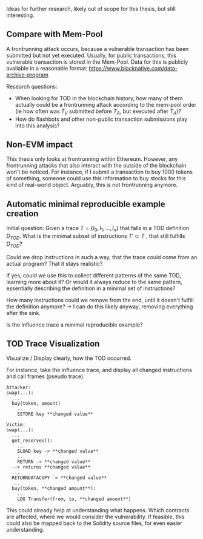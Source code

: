 Ideas for further research, likely out of scope for this thesis, but still interesting.

## Compare with Mem-Pool

A frontrunning attack occurs, because a vulnerable transaction has been submitted but not yet executed. Usually, for public transactions, this vulnerable transaction is stored in the Mem-Pool.
Data for this is publicly available in a reasonable format: https://www.blocknative.com/data-archive-program

Research questions:
- When looking for TOD in the blockchain history, how many of them actually could be a frontrunning attack according to the mem-pool order (ie how often was $T_V$ submitted before $T_A$, but executed after $T_A$)?
- How do flashbots and other non-public transaction submissions play into this analysis?


## Non-EVM impact

This thesis only looks at frontrunning within Ethereum. However, any frontrunning attacks that also interact with the outside of the blockchain won't be noticed. For instance, if I submit a transaction to buy 1000 tokens of something, someone could use this information to buy stocks for this kind of real-world object. Arguably, this is not frontrunning anymore.

## Automatic minimal reproducible example creation

Initial question:
Given a trace $T = \{I_0, I_1, \dots, I_n\}$ that falls in a TOD definition $D_{TOD}$. What is the minimal subset of instructions $T\prime \subset T$ , that still fulfills $D_{TOD}$?

Could we drop instructions in such a way, that the trace could come from an actual program? That it stays realistic?

If yes, could we use this to collect different patterns of the same TOD, learning more about it? Or would it always reduce to the same pattern, essentially describing the definition in a minimal set of instructions?

How many instructions could we remove from the end, until it doesn't fulfill the definition anymore? -> I can do this likely anyway, removing everything after the sink.

Is the influence trace a minimal reproducible example?

## TOD Trace Visualization

Visualize / Display clearly, how the TOD occurred.

For instance, take the influence trace, and display all changed instructions and call frames (pseudo trace):

```
Attacker:
swap(...):
  ...
  buy(token, amount)
    ...
    SSTORE key **changed value**

Victim:
swap(...):
  ...
  get_reserves():
    ...
    SLOAD key -> **changed value**
    ...
    RETURN -> **changed value**
  --> returns **changed value**
  ...
  RETURNDATACOPY -> **changed value**
  ...
  buy(token, **changed amount**):
    ...
    LOG Transfer(from, to, **changed amount**)
```

This could already help at understanding what happens. Which contracts are affected, where we would consider the vulnerability.
If feasible, this could also be mapped back to the Solidity source files, for even easier understanding.